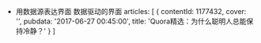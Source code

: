- 用数据源表达界面  数据驱动的界面
    articles: [
        {
            contentId: 1177432,
            cover: '',
            pubdata: '2017-06-27 00:45:00',
            title: 'Quora精选：为什么聪明人总能保持冷静？'
        }
    ]